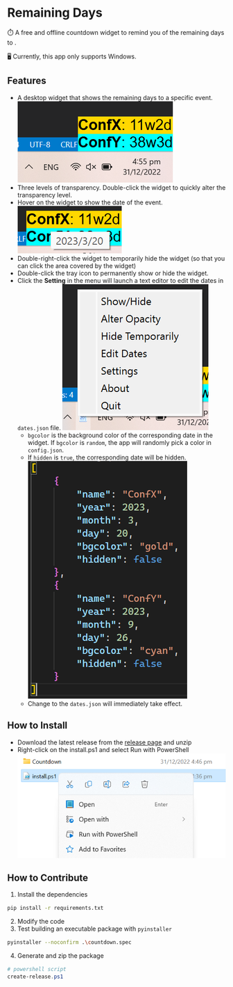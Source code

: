 # Remaining Days

⏱️ A free and offline countdown widget to remind you of the remaining days to .

🖥️ Currently, this app only supports Windows.

## Features
- A desktop widget that shows the remaining days to a specific event. ![](./doc/widget.png)
- Three levels of transparency. Double-click the widget to quickly alter the transparency level.
- Hover on the widget to show the date of the event. ![](./doc/hover.png)
- Double-right-click the widget to temporarily hide the widget (so that you can click the area covered by the widget)
- Double-click the tray icon to permanently show or hide the widget.
- Click the **Setting** in the menu will launch a text editor to edit the dates in `dates.json` file. ![](./doc/edit.png)
    - `bgcolor` is the background color of the corresponding date in the widget. If `bgcolor` is `random`, the app will randomly pick a color in `config.json`.
    - If `hidden` is `true`, the corresponding date will be hidden. ![](./doc/dates.png)
    - Change to the `dates.json` will immediately take effect.


## How to Install
- Download the latest release from the [release page](https://github.com/yttty/countdown-widget/releases) and unzip
- Right-click on the install.ps1 and select Run with PowerShell ![](./doc/install.png)

## How to Contribute
1. Install the dependencies
```sh
pip install -r requirements.txt
```
2. Modify the code
3. Test building an executable package with `pyinstaller`
```sh
pyinstaller --noconfirm .\countdown.spec
```
4. Generate and zip the package
```powershell
# powershell script
create-release.ps1
```

